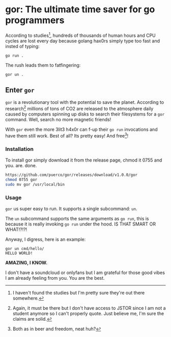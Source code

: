 # gor: The ultimate time saver for go programmers

According to studies[^1], hundreds of thousands of human hours and CPU cycles are
lost every day because golang hax0rs simply type too fast and insted of typing:

```
go run .
```

The rush leads them to fatfingering:

```
gor un .
```

## Enter `gor`

`gor` is a revolutionary tool with the potential to save the planet. According
to research[^2] millions of tons of CO2 are released to the atmosphere daily
caused by computers spinning up disks to search their filesystems for a `gor`
command. Well, search no more magnetic friends!

With `gor` even the more 3lit3 h4x0r can f-up their `go run` invocations and have
them still work. Best of all? Its pretty easy! And free[^3]!

### Installation

To install gor simply download it from the release page, chmod it 0755 and 
you. are. done. 

```bash
https://github.com/puerco/gor/releases/download/v1.0.0/gor
chmod 0755 gor
sudo mv gor /usr/local/bin
```

### Usage

`gor` us super easy to run. It supports a single subcommand: `un`.

The `un` subcommand supports the same arguments as `go run`, this is because
it is really invoking `go run` under the hood. IS THAT SMART OR WHAT!?!?!

Anyway, I digress, here is an example:

```
gor un cmd/hello/ 
HELLO WORLD!
```

__AMAZING, I KNOW.__

I don't have a soundcloud or onlyfans but I am grateful for those good vibes I
am already feeling from you. You are the best.

[^1]: I haven't found the studies but I'm pretty sure they're out there somewhere.
[^2]: Again, it must be there but I don't have access to JSTOR since I am not a
student anymore so I can't properly quote. Just believe me, I'm sure the claims
are solid.
[^3]: Both as in beer and freedom, neat huh?
